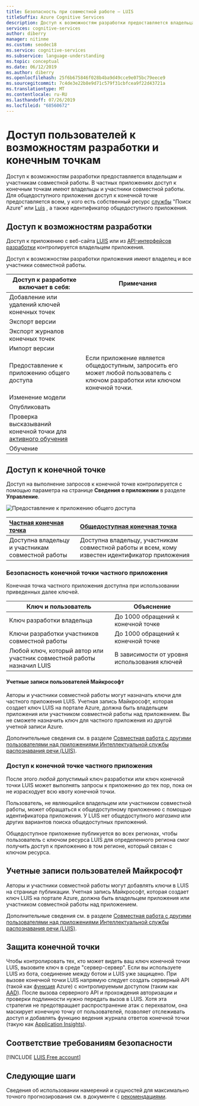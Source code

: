 ```yaml
---
title: Безопасность при совместной работе — LUIS
titleSuffix: Azure Cognitive Services
description: Доступ к возможностям разработки предоставляется владельцам и участникам совместной работы. В частных приложениях доступ к конечным точкам имеют владельцы и участники совместной работы.
services: cognitive-services
author: diberry
manager: nitinme
ms.custom: seodec18
ms.service: cognitive-services
ms.subservice: language-understanding
ms.topic: conceptual
ms.date: 06/12/2019
ms.author: diberry
ms.openlocfilehash: 25f6b675846f028b4ba9d49cce9e075bc79eece9
ms.sourcegitcommit: 7c4de3e22b8e9d71c579f31cbfcea9f22d43721a
ms.translationtype: MT
ms.contentlocale: ru-RU
ms.lasthandoff: 07/26/2019
ms.locfileid: "68560672"
---
```

# <a name="authoring-and-endpoint-user-access"></a>Доступ пользователей к возможностям разработки и конечным точкам
Доступ к возможностям разработки предоставляется владельцам и участникам совместной работы. В частных приложениях доступ к конечным точкам имеют владельцы и участники совместной работы. Для общедоступного приложения доступ к конечной точке предоставляется всем, у кого есть собственный ресурс [службы](../cognitive-services-apis-create-account.md) "Поиск Azure" или [Luis](luis-how-to-azure-subscription.md#create-prediction-endpoint-runtime-resource-in-the-azure-portal) , а также идентификатор общедоступного приложения. 

## <a name="access-to-authoring"></a>Доступ к возможностям разработки
Доступ к приложению с веб-сайта [LUIS](luis-reference-regions.md#luis-website) или из [API-интерфейсов разработки](https://go.microsoft.com/fwlink/?linkid=2092087) контролируется владельцем приложения. 

Доступ к возможностям разработки приложения имеют владелец и все участники совместной работы. 

|Доступ к разработке включает в себя:|Примечания|
|--|--|
|Добавление или удалений ключей конечных точек||
|Экспорт версии||
|Экспорт журналов конечных точек||
|Импорт версии||
|Предоставление к приложению общего доступа|Если приложение является общедоступным, запросить его может любой пользователь с ключом разработки или ключом конечной точки.|
|Изменение модели|
|Опубликовать|
|Проверка высказываний конечной точки для [активного обучения](luis-how-to-review-endpoint-utterances.md)|
|Обучение|

## <a name="access-to-endpoint"></a>Доступ к конечной точке

Доступ на выполнение запросов к конечной точке контролируется с помощью параметра на странице **Сведения о приложении** в разделе **Управление**. 

![Предоставление к приложению общего доступа](./media/luis-concept-security/set-application-as-public.png)

|[Частная конечная точка](#private-app-endpoint-security)|[Общедоступная конечная точка](#public-app-endpoint-access)|
|:--|:--|
|Доступна владельцу и участникам совместной работы|Доступна владельцу, участникам совместной работы и всем, кому известен идентификатор приложения|

### <a name="private-app-endpoint-security"></a>Безопасность конечной точки частного приложения

Конечная точка частного приложения доступна при использовании приведенных далее ключей.

|Ключ и пользователь|Объяснение|
|--|--|
|Ключ разработки владельца| До 1000 обращений к конечной точке|
|Ключи разработки участников совместной работы| До 1000 обращений к конечной точке|
|Любой ключ, который автор или участник совместной работы назначил LUIS|В зависимости от уровня использования ключей|

#### <a name="microsoft-user-accounts"></a>Учетные записи пользователей Майкрософт

Авторы и участники совместной работы могут назначать ключи для частного приложения LUIS. Учетная запись Майкрософт, которая создает ключ LUIS на портале Azure, должна быть владельцем приложения или участником совместной работы над приложением. Вы не сможете назначить ключ для частного приложения из другой учетной записи Azure.

Дополнительные сведения см. в разделе [Совместная работа с другими пользователями над приложениями Интеллектуальной службы распознавания речи (LUIS)](luis-how-to-collaborate.md#azure-active-directory-tenant-user). 

### <a name="public-app-endpoint-access"></a>Доступ к конечной точке частного приложения

После этого _любой_ допустимый ключ разработки или ключ конечной точки LUIS может выполнять запросы к приложению до тех пор, пока он не израсходует всю квоту конечной точки.

Пользователь, не являющийся владельцем или участником совместной работы, может обращаться к общедоступному приложению с помощью идентификатора приложения. У LUIS нет общедоступного _магазина_ или других вариантов поиска общедоступных приложений.  

Общедоступное приложение публикуется во всех регионах, чтобы пользователь с ключом ресурса LUIS для определенного региона смог получить доступ к приложению в том регионе, который связан с ключом ресурса.

## <a name="microsoft-user-accounts"></a>Учетные записи пользователей Майкрософт

Авторы и участники совместной работы могут добавлять ключи в LUIS на странице публикации. Учетная запись Майкрософт, которая создает ключ LUIS на портале Azure, должна быть владельцем приложения или участником совместной работы над приложением. 

Дополнительные сведения см. в разделе [Совместная работа с другими пользователями над приложениями Интеллектуальной службы распознавания речи (LUIS)](luis-how-to-collaborate.md#azure-active-directory-tenant-user). 

## <a name="securing-the-endpoint"></a>Защита конечной точки 

Чтобы контролировать тех, кто может видеть ваш ключ конечной точки LUIS, вызовите ключ в среде "сервер-сервер". Если вы используете LUIS из бота, соединение между ботом и LUIS уже защищено. При вызове конечной точки LUIS напрямую следует создать серверный API (такой как [функция](https://azure.microsoft.com/services/functions/) Azure) с контролируемым доступом (таким как [AAD](https://azure.microsoft.com/services/active-directory/)). После вызова серверного API и прохождения авторизации и проверки подлинности нужно передать вызов в LUIS. Хотя эта стратегия не предотвращает распространение атак с перехватом, она маскирует конечную точку от пользователей, позволяет отслеживать доступ и добавлять функцию ведения журнала ответов конечной точки (такую как [Application Insights](https://azure.microsoft.com/services/application-insights/)).  

## <a name="security-compliance"></a>Соответствие требованиям безопасности
 
[!INCLUDE [LUIS Free account](../../../includes/cognitive-services-luis-security-compliance.md)]

## <a name="next-steps"></a>Следующие шаги

Сведения об использовании намерений и сущностей для максимально точного прогнозирования см. в документе с [рекомендациями](luis-concept-best-practices.md).
